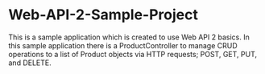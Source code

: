 # Web-API-2-Sample-Project
This is a sample application which is created to use Web API 2 basics. 
In this sample application there is a ProductController to manage CRUD operations to a list of Product objects via HTTP requests; POST, GET, PUT, and DELETE.

